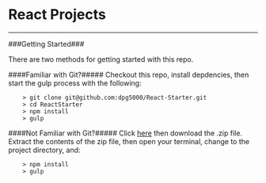 React Projects
====

---

###Getting Started###

There are two methods for getting started with this repo.

####Familiar with Git?#####
Checkout this repo, install depdencies, then start the gulp process with the following:

```
	> git clone git@github.com:dpg5000/React-Starter.git
	> cd ReactStarter
	> npm install
	> gulp
```

####Not Familiar with Git?#####
Click [here](https://github.com/dpg5000/ReactStarter/releases) then download the .zip file.  Extract the contents of the zip file, then open your terminal, change to the project directory, and:

```
	> npm install
	> gulp
```
